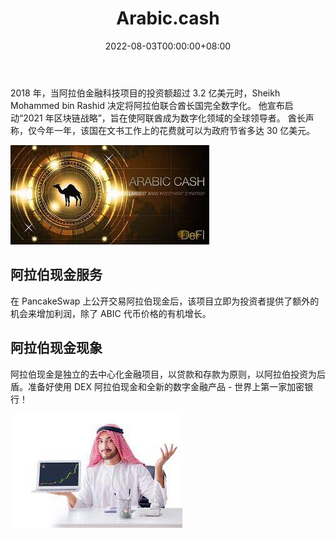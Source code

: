 ﻿---
title: "Arabic.cash"
description: "阿拉伯加密行业的增长速度超过了当地的摩天大楼。 最引人注目的加密谷项目之一是阿拉伯现金。"
date: 2022-08-03T00:00:00+08:00
lastmod: 2022-08-03T00:00:00+08:00
draft: false
authors: ["crazyxuanshao"]
featuredImage: "arabic-cash.png"
tags: ["DeFi","Arabic.cash"]
categories: ["nfts"]
nfts: ["DeFi"]
blockchain: "BSC"
website: "https://arabic.cash/?utm_source=DappRadar&utm_medium=deeplink&utm_campaign=visit-website"
twitter: "https://twitter.com/arabic_cash"
discord: ""
telegram: "https://t.me/ArabicCashBot"
github: "https://github.com/arabicscash"
youtube: "https://www.youtube.com/channel/UCbhbsveLKrkp0Q1zrUpkHGA"
twitch: ""
facebook: ""
instagram: ""
reddit: ""
medium: "https://arabics-cash.medium.com/"
steam: ""
gitbook: ""
googleplay: ""
appstore: ""
status: "Live"
weight: 
lightgallery: true
toc: true
pinned: false
recommend: false
recommend1: false
---
<p>2018 年，当阿拉伯金融科技项目的投资额超过 3.2 亿美元时，Sheikh Mohammed bin Rashid 决定将阿拉伯联合酋长国完全数字化。 他宣布启动“2021 年区块链战略”，旨在使阿联酋成为数字化领域的全球领导者。 酋长声称，仅今年一年，该国在文书工作上的花费就可以为政府节省多达 30 亿美元。</p>



![dsada](dsada.png)

## 阿拉伯现金服务

在 PancakeSwap 上公开交易阿拉伯现金后，该项目立即为投资者提供了额外的机会来增加利润，除了 ABIC 代币价格的有机增长。

## 阿拉伯现金现象

阿拉伯现金是独立的去中心化金融项目，以贷款和存款为原则，以阿拉伯投资为后盾。准备好使用 DEX 阿拉伯现金和全新的数字金融产品 - 世界上第一家加密银行！



![opop](opop.png)